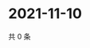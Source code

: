 # 2021-11-10

共 0 条

<!-- BEGIN WEIBO -->
<!-- 最后更新时间 Wed Nov 10 2021 03:09:31 GMT+0800 (China Standard Time) -->

<!-- END WEIBO -->
